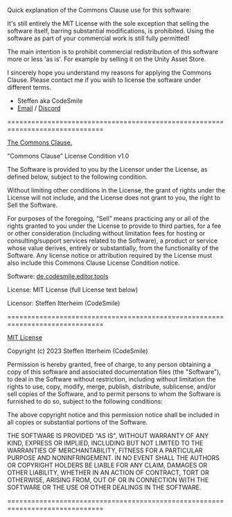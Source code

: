 Quick explanation of the Commons Clause use for this software:

It's still entirely the MIT License with the sole exception that selling the
software itself, barring substantial modifications, is prohibited. Using the
software as part of your commercial work is still fully permitted!

The main intention is to prohibit commercial redistribution of this software
more or less 'as is'. For example by selling it on the Unity Asset Store.

I sincerely hope you understand my reasons for applying the Commons Clause.
Please contact me if you wish to license the software under different terms.

- Steffen aka CodeSmile
- [Email](mailto:steffen@steffenitterheim.de) / [Discord](https://discord.gg/JN3Jz8qkeV)

==============================================================================

[The Commons Clause.](https://commonsclause.com)

“Commons Clause” License Condition v1.0

The Software is provided to you by the Licensor under the License, as defined 
below, subject to the following condition.

Without limiting other conditions in the License, the grant of rights under 
the License will not include, and the License does not grant to you, the right
to Sell the Software.

For purposes of the foregoing, “Sell” means practicing any or all of the 
rights granted to you under the License to provide to third parties, for a fee
or other consideration (including without limitation fees for hosting or 
consulting/support services related to the Software), a product or service 
whose value derives, entirely or substantially, from the functionality of the 
Software. Any license notice or attribution required by the License must also 
include this Commons Clause License Condition notice.

Software: [de.codesmile.editor.tools](https://github.com/CodeSmile-0000011110110111/de.codesmile.editor.tools)

License: MIT License (full License text below)

Licensor: Steffen Itterheim (CodeSmile)

==============================================================================

[MIT License](https://en.wikipedia.org/wiki/MIT_License)

Copyright (c) 2023 Steffen Itterheim (CodeSmile)

Permission is hereby granted, free of charge, to any person obtaining a copy
of this software and associated documentation files (the "Software"), to deal
in the Software without restriction, including without limitation the rights
to use, copy, modify, merge, publish, distribute, sublicense, and/or sell
copies of the Software, and to permit persons to whom the Software is
furnished to do so, subject to the following conditions:

The above copyright notice and this permission notice shall be included in all
copies or substantial portions of the Software.

THE SOFTWARE IS PROVIDED "AS IS", WITHOUT WARRANTY OF ANY KIND, EXPRESS OR
IMPLIED, INCLUDING BUT NOT LIMITED TO THE WARRANTIES OF MERCHANTABILITY,
FITNESS FOR A PARTICULAR PURPOSE AND NONINFRINGEMENT. IN NO EVENT SHALL THE
AUTHORS OR COPYRIGHT HOLDERS BE LIABLE FOR ANY CLAIM, DAMAGES OR OTHER
LIABILITY, WHETHER IN AN ACTION OF CONTRACT, TORT OR OTHERWISE, ARISING FROM,
OUT OF OR IN CONNECTION WITH THE SOFTWARE OR THE USE OR OTHER DEALINGS IN THE
SOFTWARE.

==============================================================================
